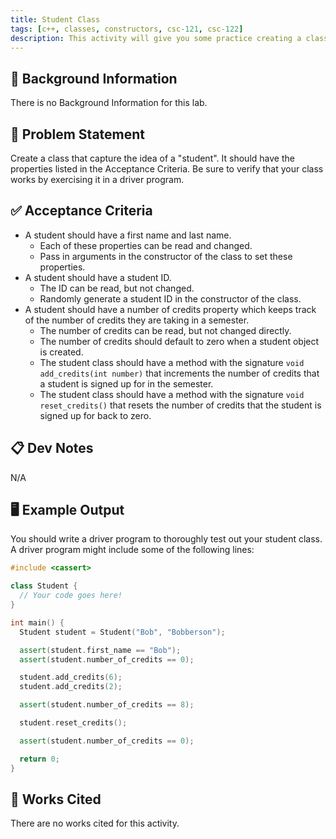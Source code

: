 ```yaml
---
title: Student Class
tags: [c++, classes, constructors, csc-121, csc-122]
description: This activity will give you some practice creating a class in C++.
---
```


## 🔖 Background Information

There is no Background Information for this lab.

## 🎯 Problem Statement

Create a class that capture the idea of a "student". It should have the properties listed in the Acceptance Criteria. Be sure to verify that your class works by exercising it in a driver program.

## ✅ Acceptance Criteria

* A student should have a first name and last name.
  * Each of these properties can be read and changed.
  * Pass in arguments in the constructor of the class to set these properties.
* A student should have a student ID.
  * The ID can be read, but not changed.
  * Randomly generate a student ID in the constructor of the class.
* A student should have a number of credits property which keeps track of the number of credits they are taking in a semester.
  * The number of credits can be read, but not changed directly.
  * The number of credits should default to zero when a student object is created.
  * The student class should have a method with the signature `void add_credits(int number)` that increments the number of credits that a student is signed up for in the semester.
  * The student class should have a method with the signature `void reset_credits()` that resets the number of credits that the student is signed up for back to zero.

## 📋 Dev Notes

N/A

## 🖥️ Example Output

You should write a driver program to thoroughly test out your student class. A driver program might include some of the following lines:

```cpp
#include <cassert>

class Student {
  // Your code goes here!
}

int main() {
  Student student = Student("Bob", "Bobberson");

  assert(student.first_name == "Bob");
  assert(student.number_of_credits == 0);

  student.add_credits(6);
  student.add_credits(2);

  assert(student.number_of_credits == 8);

  student.reset_credits();

  assert(student.number_of_credits == 0);

  return 0;
}
```

## 📘 Works Cited

There are no works cited for this activity.
